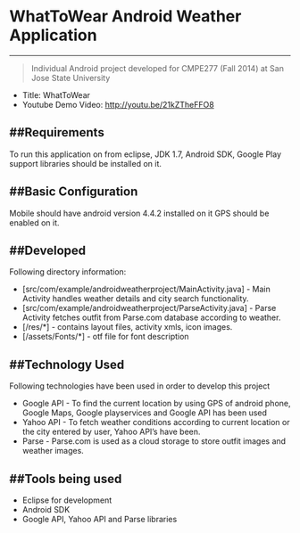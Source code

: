 
# WhatToWear Android Weather Application
--------------

> Individual Android project developed for CMPE277 (Fall 2014) at San Jose State University
- Title: WhatToWear
- Youtube Demo Video: http://youtu.be/21kZTheFFO8

##Requirements
--------------
To run this application on from eclipse, JDK 1.7, Android SDK, Google Play support libraries should be installed on it.

##Basic Configuration
--------------
Mobile should have android version 4.4.2 installed on it
GPS should be enabled on it.


##Developed
--------------
Following directory information:

* [src/com/example/androidweatherproject/MainActivity.java] - Main Activity handles weather details and city search functionality.
* [src/com/example/androidweatherproject/ParseActivity.java] - Parse Activity fetches outfit from Parse.com database according to weather.
* [/res/*] - contains layout files, activity xmls, icon images.
* [/assets/Fonts/*] - otf file for font description


##Technology Used
--------------
Following technologies have been used in order to develop this project

* Google API - To find the current location by using GPS of android phone, Google Maps, Google playservices and Google API has been used
* Yahoo API -  To fetch weather conditions according to current location or the city entered by user, Yahoo API’s have been.
* Parse - Parse.com is used as a cloud storage to store outfit images and weather images.

##Tools being used
--------------
* Eclipse for development
* Android SDK
* Google API, Yahoo API and Parse libraries

